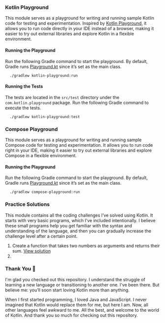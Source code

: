 ### Kotlin Playground

This module serves as a playground for writing and running sample Kotlin code for testing and experimentation. Inspired
by [Kotlin Playground](https://play.kotlinlang.org), it allows you to run code directly in your IDE instead of a
browser, making it easier to try out external libraries and explore Kotlin in a flexible environment.

#### Running the Playground

Run the following Gradle command to start the playground. By default, Gradle runs
[Playground.kt](/kotlin-playground/src/main/kotlin/com/kotlin/playground/Playground.kt) since it’s set as the main
class.

```shell
  ./gradlew kotlin-playground:run
```

#### Running the Tests

The tests are located in the `src/test` directory under the `com.kotlin.playground` package. Run the following Gradle
command to execute the tests.

```shell
  ./gradlew kotlin-playground:test
```

### Compose Playground

This module serves as a playground for writing and running sample Compose code for testing and experimentation. It
allows you to run code right in your IDE, making it easier to try out external libraries and explore Compose in a
flexible environment.

#### Running the Playground

Run the following Gradle command to start the playground. By default, Gradle runs
[Playground.kt](/compose-playground/src/jvmMain/kotlin/com/compose/playground/Playground.kt) since it’s set as the main
class.

```shell
  ./gradlew compose-playground:run
```

### Practice Solutions

This module contains all the coding challenges I’ve solved using Kotlin. It starts with very basic programs, which I’ve
included intentionally. I believe these small programs help you get familiar with the syntax and understanding of the
language, and then you can gradually increase the challenge level after a certain point.

1. Create a function that takes two numbers as arguments and returns their sum.
   [View solution](/practice-solutions/src/main/kotlin/com/practice/solutions/Program1.kt)
2. 
### Thank You 🙌

I'm glad you checked out this repository. I understand the struggle of learning a new language or transitioning to
another one. I've been there. But believe me: you’ll soon start loving Kotlin more than anything.

When I first started programming, I loved Java and JavaScript. I never imagined that Kotlin would replace them for me,
but here I am. Now, all other languages feel awkward to me. All the best, and welcome to the world of Kotlin. And thank
you so much for checking out this repository.
